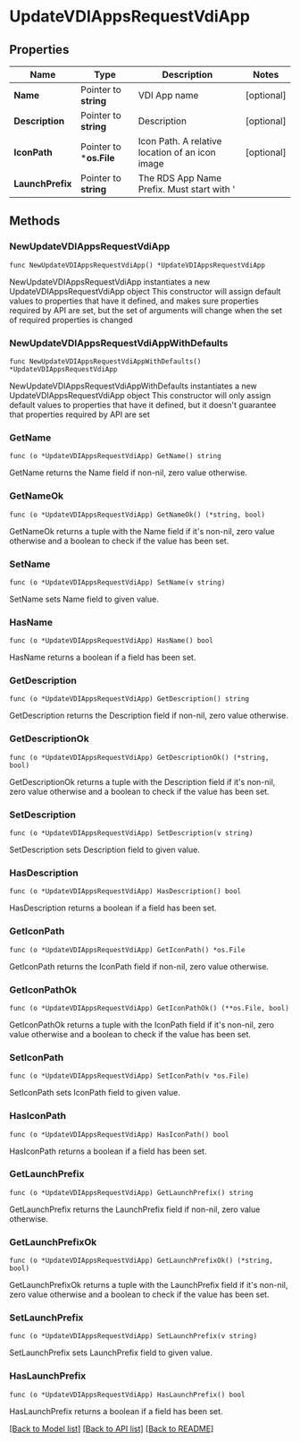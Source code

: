 # UpdateVDIAppsRequestVdiApp

## Properties

Name | Type | Description | Notes
------------ | ------------- | ------------- | -------------
**Name** | Pointer to **string** | VDI App name | [optional] 
**Description** | Pointer to **string** | Description | [optional] 
**IconPath** | Pointer to ***os.File** | Icon Path. A relative location of an icon image | [optional] 
**LaunchPrefix** | Pointer to **string** | The RDS App Name Prefix.  Must start with &#39;||&#39; | [optional] 

## Methods

### NewUpdateVDIAppsRequestVdiApp

`func NewUpdateVDIAppsRequestVdiApp() *UpdateVDIAppsRequestVdiApp`

NewUpdateVDIAppsRequestVdiApp instantiates a new UpdateVDIAppsRequestVdiApp object
This constructor will assign default values to properties that have it defined,
and makes sure properties required by API are set, but the set of arguments
will change when the set of required properties is changed

### NewUpdateVDIAppsRequestVdiAppWithDefaults

`func NewUpdateVDIAppsRequestVdiAppWithDefaults() *UpdateVDIAppsRequestVdiApp`

NewUpdateVDIAppsRequestVdiAppWithDefaults instantiates a new UpdateVDIAppsRequestVdiApp object
This constructor will only assign default values to properties that have it defined,
but it doesn't guarantee that properties required by API are set

### GetName

`func (o *UpdateVDIAppsRequestVdiApp) GetName() string`

GetName returns the Name field if non-nil, zero value otherwise.

### GetNameOk

`func (o *UpdateVDIAppsRequestVdiApp) GetNameOk() (*string, bool)`

GetNameOk returns a tuple with the Name field if it's non-nil, zero value otherwise
and a boolean to check if the value has been set.

### SetName

`func (o *UpdateVDIAppsRequestVdiApp) SetName(v string)`

SetName sets Name field to given value.

### HasName

`func (o *UpdateVDIAppsRequestVdiApp) HasName() bool`

HasName returns a boolean if a field has been set.

### GetDescription

`func (o *UpdateVDIAppsRequestVdiApp) GetDescription() string`

GetDescription returns the Description field if non-nil, zero value otherwise.

### GetDescriptionOk

`func (o *UpdateVDIAppsRequestVdiApp) GetDescriptionOk() (*string, bool)`

GetDescriptionOk returns a tuple with the Description field if it's non-nil, zero value otherwise
and a boolean to check if the value has been set.

### SetDescription

`func (o *UpdateVDIAppsRequestVdiApp) SetDescription(v string)`

SetDescription sets Description field to given value.

### HasDescription

`func (o *UpdateVDIAppsRequestVdiApp) HasDescription() bool`

HasDescription returns a boolean if a field has been set.

### GetIconPath

`func (o *UpdateVDIAppsRequestVdiApp) GetIconPath() *os.File`

GetIconPath returns the IconPath field if non-nil, zero value otherwise.

### GetIconPathOk

`func (o *UpdateVDIAppsRequestVdiApp) GetIconPathOk() (**os.File, bool)`

GetIconPathOk returns a tuple with the IconPath field if it's non-nil, zero value otherwise
and a boolean to check if the value has been set.

### SetIconPath

`func (o *UpdateVDIAppsRequestVdiApp) SetIconPath(v *os.File)`

SetIconPath sets IconPath field to given value.

### HasIconPath

`func (o *UpdateVDIAppsRequestVdiApp) HasIconPath() bool`

HasIconPath returns a boolean if a field has been set.

### GetLaunchPrefix

`func (o *UpdateVDIAppsRequestVdiApp) GetLaunchPrefix() string`

GetLaunchPrefix returns the LaunchPrefix field if non-nil, zero value otherwise.

### GetLaunchPrefixOk

`func (o *UpdateVDIAppsRequestVdiApp) GetLaunchPrefixOk() (*string, bool)`

GetLaunchPrefixOk returns a tuple with the LaunchPrefix field if it's non-nil, zero value otherwise
and a boolean to check if the value has been set.

### SetLaunchPrefix

`func (o *UpdateVDIAppsRequestVdiApp) SetLaunchPrefix(v string)`

SetLaunchPrefix sets LaunchPrefix field to given value.

### HasLaunchPrefix

`func (o *UpdateVDIAppsRequestVdiApp) HasLaunchPrefix() bool`

HasLaunchPrefix returns a boolean if a field has been set.


[[Back to Model list]](../README.md#documentation-for-models) [[Back to API list]](../README.md#documentation-for-api-endpoints) [[Back to README]](../README.md)


